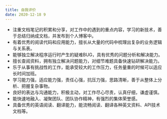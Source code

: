 ```yaml
---
title: 自我评价
date: 2020-12-18 9
---
```


* 注重文档笔记的积累和分享，对工作中的遇到的重点内容，学习的新技术，善于总结归纳成文档，并发布到个人博客中。
* 有着优秀的阅读代码和应用能力，擅长从大量的代码中梳理出复杂的业务逻辑与关系表。
* 能够独立解决程序运行时产生的疑难BUG，具有优秀的问题分析和解决能力。
* 擅长查阅资料，拥有独立解决问题能力，对细节难题具备快速钻研解决能力。
* 乐于从事有挑战性的工作，能承受较大的工作压力，任务量重的时候可以适应长时间加班。
* 学习能力强，适应能力强，责任心强，抗压力强，思路清晰，善于从整体上分析、把握复杂事物。
* 良好的表达与沟通能力，积极主动，对工作尽心尽责，认真仔细，谦虚谨慎。
* 能快速地融入、凝聚团队、团队协作精神，有强烈的集体荣誉感。
* 具备优秀的英语阅读、翻译能力，能流畅阅读、翻译各种英文资料、API技术文档等。

